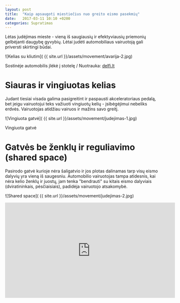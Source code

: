 ```yaml
---
layout: post
title:  "Kaip apsaugoti miestiečius nuo greito eismo pasekmių"
date:   2017-03-11 10:10 +0200
categories: Supratimas
---
```

Lėtas judėjimas mieste - vieną iš saugiausių ir efektyviausių 
priemonių gelbėjanti daugybę gyvybių. Lėtai judėti automobiliaus 
vairuotoją gali priversti skirtingi būdai.

![Kelias su kliutim]( {{ site.url }}/assets/movement/avarija-2.jpg)
<div class="lighter smaller" style="margin:0 0 24px;">Sostinėje automobilis įlėkė į stotelę / Nuotrauka: <a href="http://www.delfi.lt/news/daily/crime/sostineje-automobilis-ileke-i-stotele-suzalotuosius-gelbejo-vyriausybes-rumus-saugantys-pareigunai.d?id=69311086">delfi.lt</a></div>

# Siauras ir vingiuotas kelias

Judant tiesiai visada galima pasigreitint ir paspausti akceleratoriaus pedalą, bet jeigu vairuotojui
teks važiuoti vingiuotų kelių - įsibėgėjimui nebeliks erdvės. Vairuotojas atidžiau vairuos ir mažins savo greitį.

![Vingiuota gatvė]( {{ site.url }}/assets/movement/judejimas-1.jpg)
<div class="lighter smaller" style="margin:0 0 24px;">Vingiuota gatvė</div>

# Gatvės be ženklų ir reguliavimo (shared space)
Pasirodo gatvė kurioje nėra šaligatvio ir jos plotas dalinamas tarp visų eismo dalyvių yra vieną iš saugesniu.
Automobilio vairuotojas tampa atidesnis, kai nėra kelio ženklų ir juostų, jam tenka "bendrauti" su kitais eismo dalyviais (dviratininkais, pėsčiaisiais), 
padidėja vairuotojo atsakomybė.

![Shared space]( {{ site.url }}/assets/movement/judejimas-2.jpg)

<div class="video-container">
<iframe width="560" height="315" src="https://www.youtube.com/embed/8OwcS9Gvgmg" frameborder="0" allowfullscreen></iframe>
</div>

